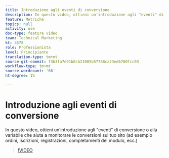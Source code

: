 ```yaml
---
title: Introduzione agli eventi di conversione
description: In questo video, ottieni un’introduzione agli "eventi" di conversione o alla variabile che aiuta a monitorare le conversioni sul tuo sito (ad esempio ordini, iscrizioni, registrazioni, completamenti del modulo, ecc.)
feature: Metriche
topics: null
activity: use
doc-type: feature video
team: Technical Marketing
kt: 3578
role: Professionista
level: Principiante
translation-type: tm+mt
source-git-commit: f3b3fa7d91b0cb21005b57768ca23ed6700fcc03
workflow-type: tm+mt
source-wordcount: '66'
ht-degree: 1%

---
```



# Introduzione agli eventi di conversione

In questo video, ottieni un’introduzione agli &quot;eventi&quot; di conversione o alla variabile che aiuta a monitorare le conversioni sul tuo sito (ad esempio ordini, iscrizioni, registrazioni, completamenti del modulo, ecc.)

>[!VIDEO](https://video.tv.adobe.com/v/28764/?quality=12)
